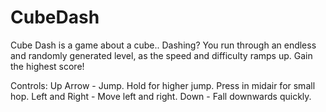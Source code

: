 # CubeDash
Cube Dash is a game about a cube.. Dashing? You run through an endless and randomly generated level, as the speed and difficulty ramps up. Gain the highest score!

Controls:
Up Arrow - Jump. Hold for higher jump. Press in midair for small hop.
Left and Right - Move left and right.
Down - Fall downwards quickly.
